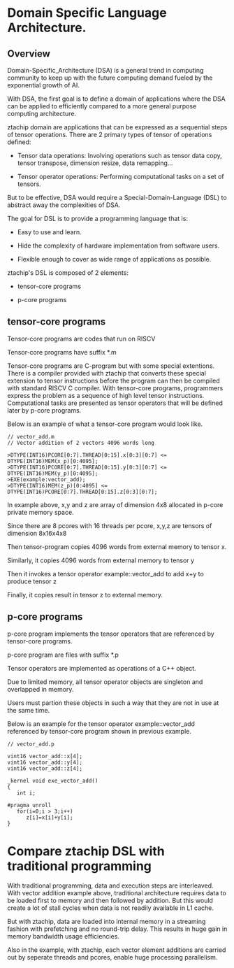 # Domain Specific Language Architecture.

## Overview

Domain-Specific_Architecture (DSA) is a general trend in 
computing community to keep up with the future computing demand fueled by the 
exponential growth of AI.

With DSA, the first goal is to define a domain of applications where 
the DSA can be applied to efficiently compared to a more general purpose computing
architecture.

ztachip domain are applications that can be expressed as a sequential steps of tensor
operations. There are 2 primary types of tensor of operations defined:

- Tensor data operations: Involving operations such as tensor data copy, 
tensor transpose, dimension resize, data remapping...

- Tensor operator operations: Performing computational tasks on a set of tensors.

But to be effective, DSA would require a Special-Domain-Language (DSL) to abstract away the
complexities of DSA. 

The goal for DSL is to provide a programming language that is:

- Easy to use and learn.

- Hide the complexity of hardware implementation from software users.

- Flexible enough to cover as wide range of applications as possible.

ztachip's DSL is composed of 2 elements: 

- tensor-core programs

- p-core programs

## tensor-core programs

Tensor-core programs are codes that run on RISCV

Tensor-core programs have suffix *.m

Tensor-core programs are C-program but with some special extentions. There is a compiler
provided with ztachip that converts these special extension to tensor instructions before
the program can then be compiled with standard RISCV C compiler.
With tensor-core programs, programmers express the problem as a sequence of high level 
tensor instructions. Computational tasks are presented as tensor operators that will be 
defined later by p-core programs.

Below is an example of what a tensor-core program would look like.

```
// vector_add.m
// Vector addition of 2 vectors 4096 words long

>DTYPE(INT16)PCORE[0:7].THREAD[0:15].x[0:3][0:7] <= DTYPE(INT16)MEM(x_p)[0:4095];
>DTYPE(INT16)PCORE[0:7].THREAD[0:15].y[0:3][0:7] <= DTYPE(INT16)MEM(y_p)[0:4095];
>EXE(example:vector_add);
>DTYPE(INT16)MEM(z_p)[0:4095] <= DTYPE(INT16)PCORE[0:7].THREAD[0:15].z[0:3][0:7];

```
In example above, x,y and z are array of dimension 4x8 allocated in p-core private memory space. 

Since there are 8 pcores with 16 threads per pcore, x,y,z are tensors of dimension 8x16x4x8

Then tensor-program copies 4096 words from external memory to tensor x.

Similarly, it copies 4096 words from external memory to tensor y

Then it invokes a tensor operator example::vector_add to add x+y to produce tensor z

Finally, it copies result in tensor z to external memory.


## p-core programs

p-core program implements the tensor operators that are referenced by tensor-core programs.

p-core program are files with suffix *.p

Tensor operators are implemented as operations of a C++ object.

Due to limited memory, all tensor operator objects are singleton and overlapped in memory.

Users must partion these objects in such a way that they are not in use at the same time.

Below is an example for the tensor operator example::vector_add referenced by tensor-core
program shown in previous example.


```
// vector_add.p

vint16 vector_add::x[4];
vint16 vector_add::y[4];
vint16 vector_add::z[4];

_kernel void exe_vector_add()
{
   int i;

#pragma unroll
   for(i=0;i > 3;i++)
      z[i]=x[i]+y[i];
}
```

# Compare ztachip DSL with traditional programming

With traditional programming, data and execution steps are interleaved.
With vector addition example above, traditional architecture requires data to be 
loaded first to memory and then followed by addition. But this would create a lot of 
stall cycles when data is not readily available in L1 cache.

But with ztachip, data are loaded into internal memory in a streaming fashion with 
prefetching and no round-trip delay. This results in huge gain in memory bandwidth
usage efficiencies.

Also in the example, with ztachip, each vector element additions are carried out by
seperate threads and pcores, enable huge processing parallelism.

